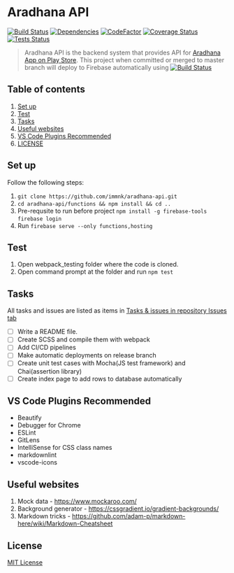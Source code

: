 # Aradhana API

[![Build Status](https://travis-ci.org/immnk/aradhana-api.svg?branch=master)](https://travis-ci.org/immnk/aradhana-api) [![Dependencies](https://david-dm.org/immnk/aradhana-api.svg)](https://david-dm.org/) [![CodeFactor](https://www.codefactor.io/repository/github/immnk/aradhana-api/badge)](https://www.codefactor.io/repository/github/immnk/aradhana-api) [![Coverage Status](https://coveralls.io/repos/github/immnk/aradhana-api/badge.svg?branch=master)](https://coveralls.io/github/immnk/aradhana-api?branch=master) [![Tests Status](https://img.shields.io/badge/tests-not%20covered-yellow.svg)](https://github.com/immnk/aradhana-api/issues/)

> Aradhana API is the backend system that provides API for [Aradhana App on Play Store](https://play.google.com/store/apps/details?id=com.creatuslabs.aradhana). This project when committed or merged to master branch will deploy to Firebase automatically using [![Build Status](https://travis-ci.org/immnk/aradhana-api.svg?branch=master)](https://travis-ci.org/immnk/aradhana-api)

## Table of contents

1. [Set up](#set-up)
2. [Test](#test)
3. [Tasks](#tasks)
4. [Useful websites](#useful-websites)
5. [VS Code Plugins Recommended](#vs-code-plugins-recommended)
6. [LICENSE](#license)

## Set up

Follow the following steps:

1. `git clone https://github.com/immnk/aradhana-api.git`
2. `cd aradhana-api/functions && npm install && cd ..`
3. Pre-requsite to run before project
`npm install -g firebase-tools`
`firebase login`
4. Run `firebase serve --only functions,hosting`

## Test

1. Open webpack_testing folder where the code is cloned.
2. Open command prompt at the folder and run `npm test`

## Tasks

All tasks and issues are listed as items in [Tasks & issues in repository Issues tab](https://github.com/immnk/webpack-testing/issues)

- [ ] Write a README file.
- [ ] Create SCSS and compile them with webpack
- [ ] Add CI/CD pipelines
- [ ] Make automatic deployments on release branch
- [ ] Create unit test cases with Mocha(JS test framework) and Chai(assertion library)
- [ ] Create index page to add rows to database automatically

## VS Code Plugins Recommended

- Beautify
- Debugger for Chrome
- ESLint
- GitLens
- IntelliSense for CSS class names
- markdownlint
- vscode-icons

## Useful websites

1. Mock data - https://www.mockaroo.com/
2. Background generator - https://cssgradient.io/gradient-backgrounds/
3. Markdown tricks - https://github.com/adam-p/markdown-here/wiki/Markdown-Cheatsheet

## License

[MIT License](https://github.com/immnk/aradhana-api/blob/master/LICENSE)
